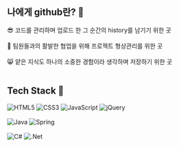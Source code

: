 ## 나에게 github란? :adult: 
😎 코드를 관리하며 업로드 한 그 순간의 history를 남기기 위한 곳<br><br>
🥇 팀원들과의 활발한 협업을 위해 프로젝트 형상관리를 위한 곳<br><br>
:smile_cat: 얕은 지식도 하나의 소중한 경험이라 생각하며 저장하기 위한 곳<br><br>

## Tech Stack 👋

![HTML5](https://img.shields.io/badge/html5-%23E34F26.svg?style=for-the-badge&logo=html5&logoColor=white)
![CSS3](https://img.shields.io/badge/css3-%231572B6.svg?style=for-the-badge&logo=css3&logoColor=white)
![JavaScript](https://img.shields.io/badge/javascript-%23323330.svg?style=for-the-badge&logo=javascript&logoColor=%23F7DF1E)
![jQuery](https://img.shields.io/badge/jquery-%230769AD.svg?style=for-the-badge&logo=jquery&logoColor=white)<br><br>
![Java](https://img.shields.io/badge/java-%23ED8B00.svg?style=for-the-badge&logo=java&logoColor=white)
![Spring](https://img.shields.io/badge/spring-%236DB33F.svg?style=for-the-badge&logo=spring&logoColor=white)<br><br>
![C#](https://img.shields.io/badge/c%23-%23239120.svg?style=for-the-badge&logo=c-sharp&logoColor=white)
![.Net](https://img.shields.io/badge/.NET-5C2D91?style=for-the-badge&logo=.net&logoColor=white)


<!--![html5](https://user-images.githubusercontent.com/63985698/147532696-aed11698-9790-436d-9aeb-1065ee00c62c.png)
![css3](https://user-images.githubusercontent.com/63985698/147532692-0a0cca3b-2e53-42e3-8a4d-ae2cbdec7fe4.png)
![javascript](https://user-images.githubusercontent.com/63985698/147532699-1eef6de6-3300-4ee6-98ee-a5a24437c610.png)
![jquery](https://user-images.githubusercontent.com/63985698/147532700-f875d8d8-5800-4c2b-9b78-830d69b52547.png)
![java](https://user-images.githubusercontent.com/63985698/147532697-b78f380c-4dc9-4b68-b26a-b149db877078.png)

![dotnet](https://user-images.githubusercontent.com/63985698/147532694-0f965350-b7db-47cf-b169-39827cb40f30.png)
![spring](https://user-images.githubusercontent.com/63985698/147532704-5b9c6e32-40f2-4d05-be0c-7069fc0e0c19.png)
![springboot](https://user-images.githubusercontent.com/63985698/147532705-5fc1e03b-8c85-4235-9826-0290a4c5551a.png)

![mysql](https://user-images.githubusercontent.com/63985698/147532702-a94e93cc-a204-4872-85bd-772a68ccff41.png)
![postgresql](https://user-images.githubusercontent.com/63985698/147532703-fe7b9b0a-cbb6-400d-8b85-d64e4ca3e853.png)-->
